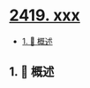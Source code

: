 # [2419. xxx](https://github.com/Tdahuyou/TNotes.leetcode/tree/main/notes/2419.%20xxx)

<!-- region:toc -->

- [1. 📝 概述](#1--概述)

<!-- endregion:toc -->

## 1. 📝 概述
